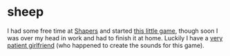 <!--
  id: 235
  date: 2005-06-23T16:04:58
  modified: 2005-06-23T16:04:58
  slug: sheep
  type: post
  excerpt: <p>I had some free time at Shapers and started this little game, though soon I was over my head in work and had to finish it at home. Luckily I have a very patient girlfriend (who happened to create the sounds for this game).</p> 
  content: <p>I had some free time at <a href="http://www.shapers.nl/" target="_blank">Shapers</a> and started <a href="javascript:pop('coderef.php?id=630',0,0,525,277)">this little game</a>, though soon I was over my head in work and had to finish it at home. Luckily I have a <a href="http://www.jurida.com/" target="_blank">very patient girlfriend</a> (who happened to create the sounds for this game).</p> 
  categories: Flash,game,Actionscript
  tags: 
-->

# sheep

<p>I had some free time at <a href="http://www.shapers.nl/" target="_blank">Shapers</a> and started <a href="javascript:pop('coderef.php?id=630',0,0,525,277)">this little game</a>, though soon I was over my head in work and had to finish it at home. Luckily I have a <a href="http://www.jurida.com/" target="_blank">very patient girlfriend</a> (who happened to create the sounds for this game).</p>

